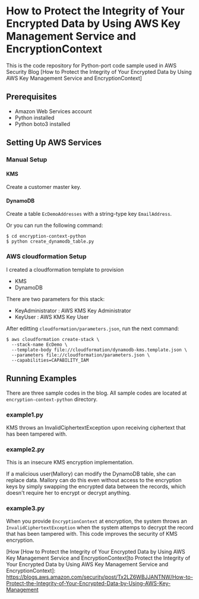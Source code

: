 # How to Protect the Integrity of Your Encrypted Data by Using AWS Key Management Service and EncryptionContext

This is the code repository for Python-port code sample used in AWS Security Blog [How to Protect the Integrity of Your Encrypted Data by Using AWS Key Management Service and EncryptionContext]

## Prerequisites 
  - Amazon Web Services account
  - Python installed
  - Python boto3 installed
 
## Setting Up AWS Services

### Manual Setup

#### KMS

Create a customer master key.

#### DynamoDB

Create a table `EcDemoAddresses` with a string-type key `EmailAddress`.

Or you can run the following command:

```
$ cd encryption-context-python
$ python create_dynamodb_table.py
```

### AWS cloudformation Setup

I created a cloudformation template to provision

* KMS
* DynamoDB

There are two parameters for this stack:

* KeyAdministrator : AWS KMS Key Administrator
* KeyUser : AWS KMS Key User

After editting `cloudformation/parameters.json`, run the next command:

```
$ aws cloudformation create-stack \
  --stack-name EcDemo \
  --template-body file://cloudformation/dynamodb-kms.template.json \
  --parameters file://cloudformation/parameters.json \
  --capabilities=CAPABILITY_IAM
```

## Running Examples

There are three sample codes in the blog.
All sample codes are located at `encryption-context-python` directory.

### example1.py

KMS throws an InvalidCiphertextException upon receiving ciphertext that has been tampered with.

### example2.py

This is an insecure KMS encryption implementation.

If a malicious user(Mallory) can modify the DynamoDB table, she can replace data. Mallory can do this even without access to the encryption keys by simply swapping the encrypted data between the records, which doesn't require her to encrypt or decrypt anything. 

### example3.py

When you provide `EncryptionContext` at encryption, the system throws an `InvalidCiphertextException` when the system attemps to decrypt the record that has been tampered with.
This code improves the security of KMS encryption.

[How [How to Protect the Integrity of Your Encrypted Data by Using AWS Key Management Service and EncryptionContext]to Protect the Integrity of Your Encrypted Data by Using AWS Key Management Service and EncryptionContext]: https://blogs.aws.amazon.com/security/post/Tx2LZ6WBJJANTNW/How-to-Protect-the-Integrity-of-Your-Encrypted-Data-by-Using-AWS-Key-Management
